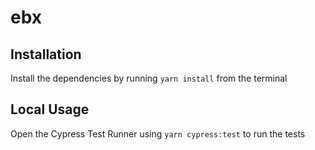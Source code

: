 # ebx

## Installation

Install the dependencies by running `yarn install` from the terminal

## Local Usage

Open the Cypress Test Runner using `yarn cypress:test` to run the tests
